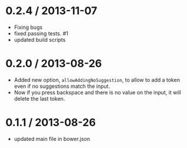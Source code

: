 
0.2.4 / 2013-11-07 
==================

  * Fixing bugs
  * fixed passing tests. #1
  * updated build scripts

0.2.0 / 2013-08-26
==================

  * Added new option, `allowAddingNoSuggestion`, to allow to add a token even if no suggestions match the input.
  * Now if you press backspace and there is no value on the input, it will delete the last token.

0.1.1 / 2013-08-26
==================

  * updated main file in bower.json
